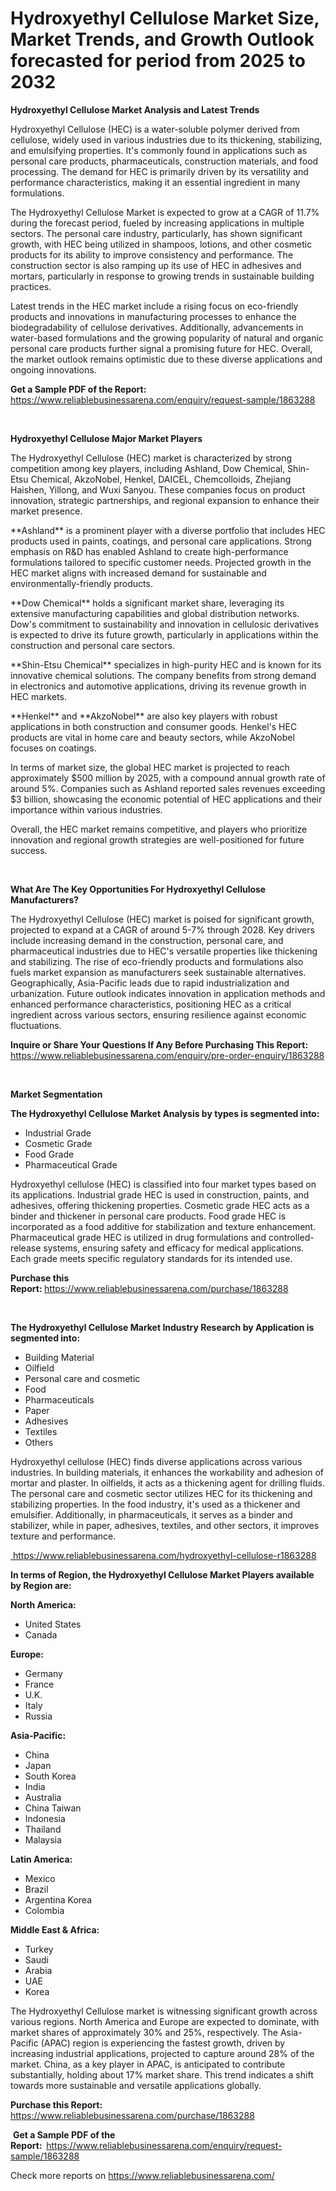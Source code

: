 <p><h1>Hydroxyethyl Cellulose Market Size, Market Trends, and Growth Outlook forecasted for period from 2025 to 2032</h1></p><p><strong>Hydroxyethyl Cellulose Market Analysis and Latest Trends</strong></p>
<p><p>Hydroxyethyl Cellulose (HEC) is a water-soluble polymer derived from cellulose, widely used in various industries due to its thickening, stabilizing, and emulsifying properties. It's commonly found in applications such as personal care products, pharmaceuticals, construction materials, and food processing. The demand for HEC is primarily driven by its versatility and performance characteristics, making it an essential ingredient in many formulations.</p><p>The Hydroxyethyl Cellulose Market is expected to grow at a CAGR of 11.7% during the forecast period, fueled by increasing applications in multiple sectors. The personal care industry, particularly, has shown significant growth, with HEC being utilized in shampoos, lotions, and other cosmetic products for its ability to improve consistency and performance. The construction sector is also ramping up its use of HEC in adhesives and mortars, particularly in response to growing trends in sustainable building practices.</p><p>Latest trends in the HEC market include a rising focus on eco-friendly products and innovations in manufacturing processes to enhance the biodegradability of cellulose derivatives. Additionally, advancements in water-based formulations and the growing popularity of natural and organic personal care products further signal a promising future for HEC. Overall, the market outlook remains optimistic due to these diverse applications and ongoing innovations.</p></p>
<p><strong>Get a Sample PDF of the Report:&nbsp;</strong> <a href="https://www.reliablebusinessarena.com/enquiry/request-sample/1863288?utm_campaign=3211&utm_medium=2&utm_source=Github&utm_content=ia&utm_term=01042025&utm_id=hydroxyethyl-cellulose">https://www.reliablebusinessarena.com/enquiry/request-sample/1863288</a></p>
<p>&nbsp;</p>
<p><strong>Hydroxyethyl Cellulose Major Market Players</strong></p>
<p><p>The Hydroxyethyl Cellulose (HEC) market is characterized by strong competition among key players, including Ashland, Dow Chemical, Shin-Etsu Chemical, AkzoNobel, Henkel, DAICEL, Chemcolloids, Zhejiang Haishen, Yillong, and Wuxi Sanyou. These companies focus on product innovation, strategic partnerships, and regional expansion to enhance their market presence.</p><p>**Ashland** is a prominent player with a diverse portfolio that includes HEC products used in paints, coatings, and personal care applications. Strong emphasis on R&D has enabled Ashland to create high-performance formulations tailored to specific customer needs. Projected growth in the HEC market aligns with increased demand for sustainable and environmentally-friendly products.</p><p>**Dow Chemical** holds a significant market share, leveraging its extensive manufacturing capabilities and global distribution networks. Dow's commitment to sustainability and innovation in cellulosic derivatives is expected to drive its future growth, particularly in applications within the construction and personal care sectors.</p><p>**Shin-Etsu Chemical** specializes in high-purity HEC and is known for its innovative chemical solutions. The company benefits from strong demand in electronics and automotive applications, driving its revenue growth in HEC markets.</p><p>**Henkel** and **AkzoNobel** are also key players with robust applications in both construction and consumer goods. Henkel's HEC products are vital in home care and beauty sectors, while AkzoNobel focuses on coatings.</p><p>In terms of market size, the global HEC market is projected to reach approximately $500 million by 2025, with a compound annual growth rate of around 5%. Companies such as Ashland reported sales revenues exceeding $3 billion, showcasing the economic potential of HEC applications and their importance within various industries.</p><p>Overall, the HEC market remains competitive, and players who prioritize innovation and regional growth strategies are well-positioned for future success.</p></p>
<p>&nbsp;</p>
<p><strong>What Are The Key Opportunities For Hydroxyethyl Cellulose Manufacturers?</strong></p>
<p><p>The Hydroxyethyl Cellulose (HEC) market is poised for significant growth, projected to expand at a CAGR of around 5-7% through 2028. Key drivers include increasing demand in the construction, personal care, and pharmaceutical industries due to HEC's versatile properties like thickening and stabilizing. The rise of eco-friendly products and formulations also fuels market expansion as manufacturers seek sustainable alternatives. Geographically, Asia-Pacific leads due to rapid industrialization and urbanization. Future outlook indicates innovation in application methods and enhanced performance characteristics, positioning HEC as a critical ingredient across various sectors, ensuring resilience against economic fluctuations.</p></p>
<p><strong>Inquire or Share Your Questions If Any Before Purchasing This Report:</strong> <a href="https://www.reliablebusinessarena.com/enquiry/pre-order-enquiry/1863288?utm_campaign=3211&utm_medium=2&utm_source=Github&utm_content=ia&utm_term=01042025&utm_id=hydroxyethyl-cellulose">https://www.reliablebusinessarena.com/enquiry/pre-order-enquiry/1863288</a></p>
<p>&nbsp;</p>
<p><strong>Market Segmentation</strong></p>
<p><strong>The Hydroxyethyl Cellulose Market Analysis by types is segmented into:</strong></p>
<p><ul><li>Industrial Grade</li><li>Cosmetic Grade</li><li>Food Grade</li><li>Pharmaceutical Grade</li></ul></p>
<p><p>Hydroxyethyl cellulose (HEC) is classified into four market types based on its applications. Industrial grade HEC is used in construction, paints, and adhesives, offering thickening properties. Cosmetic grade HEC acts as a binder and thickener in personal care products. Food grade HEC is incorporated as a food additive for stabilization and texture enhancement. Pharmaceutical grade HEC is utilized in drug formulations and controlled-release systems, ensuring safety and efficacy for medical applications. Each grade meets specific regulatory standards for its intended use.</p></p>
<p><strong>Purchase this Report:&nbsp;</strong><a href="https://www.reliablebusinessarena.com/purchase/1863288?utm_campaign=3211&utm_medium=2&utm_source=Github&utm_content=ia&utm_term=01042025&utm_id=hydroxyethyl-cellulose">https://www.reliablebusinessarena.com/purchase/1863288</a></p>
<p>&nbsp;</p>
<p><strong>The Hydroxyethyl Cellulose Market Industry Research by Application is segmented into:</strong></p>
<p><ul><li>Building Material</li><li>Oilfield</li><li>Personal care and cosmetic</li><li>Food</li><li>Pharmaceuticals</li><li>Paper</li><li>Adhesives</li><li>Textiles</li><li>Others</li></ul></p>
<p><p>Hydroxyethyl cellulose (HEC) finds diverse applications across various industries. In building materials, it enhances the workability and adhesion of mortar and plaster. In oilfields, it acts as a thickening agent for drilling fluids. The personal care and cosmetic sector utilizes HEC for its thickening and stabilizing properties. In the food industry, it's used as a thickener and emulsifier. Additionally, in pharmaceuticals, it serves as a binder and stabilizer, while in paper, adhesives, textiles, and other sectors, it improves texture and performance.</p></p>
<p><a href="https://www.reliablebusinessarena.com/hydroxyethyl-cellulose-r1863288?utm_campaign=3211&utm_medium=2&utm_source=Github&utm_content=ia&utm_term=01042025&utm_id=hydroxyethyl-cellulose">&nbsp;https://www.reliablebusinessarena.com/hydroxyethyl-cellulose-r1863288</a></p>
<p><strong>In terms of Region, the Hydroxyethyl Cellulose Market Players available by Region are:</strong></p>
<p>
    <p> <strong> North America: </strong>
        <ul>
            <li>United States</li>
            <li>Canada</li>
        </ul>
        </p> 
    <p> <strong> Europe: </strong>
        <ul>
            <li>Germany</li>
            <li>France</li>
            <li>U.K.</li>
            <li>Italy</li>
            <li>Russia</li>
        </ul>
        </p> 
    <p> <strong> Asia-Pacific: </strong>
        <ul>
            <li>China</li>
            <li>Japan</li>
            <li>South Korea</li>
            <li>India</li>
            <li>Australia</li>
            <li>China Taiwan</li>
            <li>Indonesia</li>
            <li>Thailand</li>
            <li>Malaysia</li>
        </ul>
        </p> 
    <p> <strong> Latin America: </strong>
        <ul>
            <li>Mexico</li>
            <li>Brazil</li>
            <li>Argentina Korea</li>
            <li>Colombia</li>
        </ul>
        </p> 
    <p> <strong> Middle East & Africa: </strong>
        <ul>
            <li>Turkey</li>
            <li>Saudi</li>
            <li>Arabia</li>
            <li>UAE</li>
            <li>Korea</li>
        </ul>
    </p>
    </p>
<p><p>The Hydroxyethyl Cellulose market is witnessing significant growth across various regions. North America and Europe are expected to dominate, with market shares of approximately 30% and 25%, respectively. The Asia-Pacific (APAC) region is experiencing the fastest growth, driven by increasing industrial applications, projected to capture around 28% of the market. China, as a key player in APAC, is anticipated to contribute substantially, holding about 17% market share. This trend indicates a shift towards more sustainable and versatile applications globally.</p></p>
<p><strong>Purchase this Report: </strong><a href="https://www.reliablebusinessarena.com/purchase/1863288?utm_campaign=3211&utm_medium=2&utm_source=Github&utm_content=ia&utm_term=01042025&utm_id=hydroxyethyl-cellulose">https://www.reliablebusinessarena.com/purchase/1863288</a></p>
<p>&nbsp;<strong>Get a Sample PDF of the Report:&nbsp;&nbsp;</strong><a href="https://www.reliablebusinessarena.com/enquiry/request-sample/1863288?utm_campaign=3211&utm_medium=2&utm_source=Github&utm_content=ia&utm_term=01042025&utm_id=hydroxyethyl-cellulose">https://www.reliablebusinessarena.com/enquiry/request-sample/1863288</a></p>
<p><strong></strong></p>
<p>Check more reports on <a href="https://www.reliablebusinessarena.com/?utm_campaign=3211&utm_medium=2&utm_source=Github&utm_content=ia&utm_term=01042025&utm_id=hydroxyethyl-cellulose">https://www.reliablebusinessarena.com/</a></p>